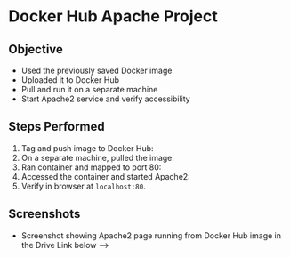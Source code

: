 # Docker Hub Apache Project

## Objective
- Used the previously saved Docker image
- Uploaded it to Docker Hub
- Pull and run it on a separate machine
- Start Apache2 service and verify accessibility

## Steps Performed

1. Tag and push image to Docker Hub:
2. On a separate machine, pulled the image: 
3. Ran container and mapped to port 80:
4. Accessed the container and started Apache2:
5. Verify in browser at `localhost:80`.

## Screenshots
- Screenshot showing Apache2 page running from Docker Hub image in the Drive Link below 
 --> 

